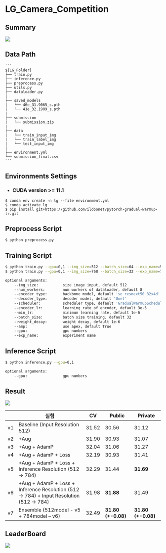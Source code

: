 # LG_Camera_Competition

## Summary 

![](https://drive.google.com/uc?export=view&id=10UNZPnFq2Vn1Ew0k63XRgfE5I9VFbrVg)

## Data Path 

```
​```
${LG_Folder}
├── train.py
├── inference.py
├── preprocess.py
├── utils.py
├── dataloader.py
|
├── saved_models
|   └── 46e_31.9065_s.pth
|   └── 41e_32.1909_s.pth
|
├── submission
|   └── submission.zip
|
├── data
|   └── train_input_img
|   └── train_label_img
|   └── test_input_img
| 
├── environment.yml
└── submission_final.csv 
​```
```

## Environments Settings
- ### CUDA version >= 11.1
```
$ conda env create -n lg --file environment.yml
$ conda activate lg
$ pip install git+https://github.com/ildoonet/pytorch-gradual-warmup-lr.git
```

## Preprocess Script

```bash
$ python preprocess.py
```

## Training Script
```bash
$ python train.py --gpu=0,1 --img_size=512 --batch_size=64 --exp_name=512_models
$ python train.py --gpu=0,1 --img_size=768 --batch_size=32 --exp_name=768_models

optional arguments:
    --img_size:           size image input, default 512
    --num_workers:        num workers of dataloader, default 8
    --encoder_type:       backbone model, default 'se_resnext50_32x4d'
    --decoder_type:       decoder model, default 'Unet'
    --scheduler:          scheduler type, default 'GradualWarmupSchedulerV2'
    --encoder_lr:         learning rate of encoder, default 3e-5
    --min_lr:             minimum learning rate, default 1e-6
    --batch_size:         batch size training, default 32
    --weight_decay:       weight decay, default 1e-6
    --amp:                use apex, default True  
    --gpu:                gpu numbers
    --exp_name:           experiment name  
```

## Inference Script

```bash
$ python inference.py --gpu=0,1

optional arguments:
    --gpu:                gpu numbers
```

## Result

![](https://drive.google.com/uc?export=view&id=1M3I6A3yB9vgtlluIu0JJriAOjz7IYrx9)

|      | **실험**                                                     | **CV** | **Public**          | **Private**         |
| ---- | ------------------------------------------------------------ | ------ | ------------------- | ------------------- |
| v1   | Baseline  (Input Resolution 512)                             | 31.52  | 30.56               | 31.12               |
| v2   | +Aug                                                         | 31.90  | 30.93               | 31.07               |
| v3   | +Aug  + AdamP                                                | 32.04  | 31.06               | 31.27               |
| v4   | +Aug  + AdamP + Loss                                         | 32.19  | 30.93               | 31.41               |
| v5   | +Aug  + AdamP + Loss + Inference Resolution (512 -> 784)     | 32.29  | 31.44               | **31.69**           |
| v6   | +Aug  + AdamP + Loss + Inference Resolution (512 -> 784) + Input Resolution (512 -> 784) | 31.98  | **31.88**           | 31.49               |
| v7   | Ensemble  (512model - v5 + 784model – v6)                    | 32.49  | **31.80  (+-0.08)** | **31.80  (+-0.08)** |

## LeaderBoard 

![](https://drive.google.com/uc?export=view&id=1Is4vnsVmo-8lfM2Jmrm_XmUDw0HLEZLj)
